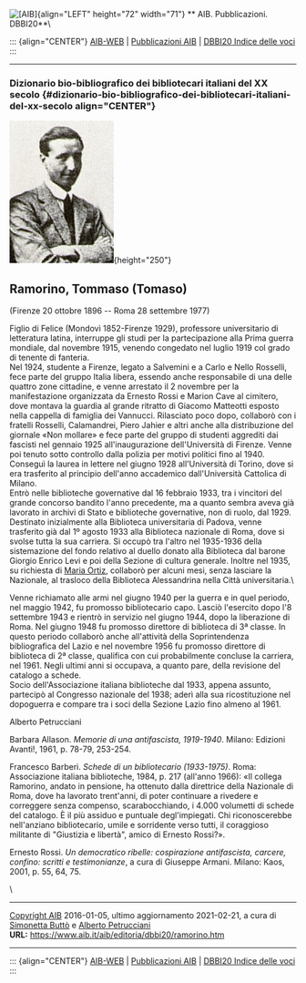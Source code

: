 ![\[AIB\]](/aib/wi/aibv72.gif){align="LEFT" height="72" width="71"}
** AIB. Pubblicazioni. DBBI20**\

::: {align="CENTER"}
[AIB-WEB](/) \| [Pubblicazioni AIB](/pubblicazioni/) \| [DBBI20 Indice
delle voci](dbbi20.htm)
:::

------------------------------------------------------------------------

### Dizionario bio-bibliografico dei bibliotecari italiani del XX secolo {#dizionario-bio-bibliografico-dei-bibliotecari-italiani-del-xx-secolo align="CENTER"}

![\[Ritratto\]](ramorino.jpg){height="250"}

## Ramorino, Tommaso (Tomaso)

(Firenze 20 ottobre 1896 -- Roma 28 settembre 1977)

Figlio di Felice (Mondovì 1852-Firenze 1929), professore universitario
di letteratura latina, interruppe gli studi per la partecipazione alla
Prima guerra mondiale, dal novembre 1915, venendo congedato nel luglio
1919 col grado di tenente di fanteria.\
Nel 1924, studente a Firenze, legato a Salvemini e a Carlo e Nello
Rosselli, fece parte del gruppo Italia libera, essendo anche
responsabile di una delle quattro zone cittadine, e venne arrestato il 2
novembre per la manifestazione organizzata da Ernesto Rossi e Marion
Cave al cimitero, dove montava la guardia al grande ritratto di Giacomo
Matteotti esposto nella cappella di famiglia dei Vannucci. Rilasciato
poco dopo, collaborò con i fratelli Rosselli, Calamandrei, Piero Jahier
e altri anche alla distribuzione del giornale «Non mollare» e fece parte
del gruppo di studenti aggrediti dai fascisti nel gennaio 1925
all\'inaugurazione dell\'Università di Firenze. Venne poi tenuto sotto
controllo dalla polizia per motivi politici fino al 1940.\
Conseguì la laurea in lettere nel giugno 1928 all\'Università di Torino,
dove si era trasferito al principio dell\'anno accademico
dall\'Università Cattolica di Milano.\
Entrò nelle biblioteche governative dal 16 febbraio 1933, tra i
vincitori del grande concorso bandito l\'anno precedente, ma a quanto
sembra aveva già lavorato in archivi di Stato e biblioteche governative,
non di ruolo, dal 1929.\
Destinato inizialmente alla Biblioteca universitaria di Padova, venne
trasferito già dal 1º agosto 1933 alla Biblioteca nazionale di Roma,
dove si svolse tutta la sua carriera. Si occupò tra l\'altro nel
1935-1936 della sistemazione del fondo relativo al duello donato alla
Biblioteca dal barone Giorgio Enrico Levi e poi della Sezione di cultura
generale. Inoltre nel 1935, su richiesta di [Maria Ortiz](ortiz.htm),
collaborò per alcuni mesi, senza lasciare la Nazionale, al trasloco
della Biblioteca Alessandrina nella Città universitaria.\

Venne richiamato alle armi nel giugno 1940 per la guerra e in quel
periodo, nel maggio 1942, fu promosso bibliotecario capo. Lasciò
l\'esercito dopo l\'8 settembre 1943 e rientrò in servizio nel giugno
1944, dopo la liberazione di Roma. Nel giugno 1948 fu promosso direttore
di biblioteca di 3ª classe. In questo periodo collaborò anche
all\'attività della Soprintendenza bibliografica del Lazio e nel
novembre 1956 fu promosso direttore di biblioteca di 2ª classe,
qualifica con cui probabilmente concluse la carriera, nel 1961. Negli
ultimi anni si occupava, a quanto pare, della revisione del catalogo a
schede.\
Socio dell\'Associazione italiana biblioteche dal 1933, appena assunto,
partecipò al Congresso nazionale del 1938; aderì alla sua ricostituzione
nel dopoguerra e compare tra i soci della Sezione Lazio fino almeno al
1961.

Alberto Petrucciani

Barbara Allason. *Memorie di una antifascista, 1919-1940*. Milano:
Edizioni Avanti!, 1961, p. 78-79, 253-254.

Francesco Barberi. *Schede di un bibliotecario (1933-1975)*. Roma:
Associazione italiana biblioteche, 1984, p. 217 (all\'anno 1966): «Il
collega Ramorino, andato in pensione, ha ottenuto dalla direttrice della
Nazionale di Roma, dove ha lavorato trent\'anni, di poter continuare a
rivedere e correggere senza compenso, scarabocchiando, i 4.000 volumetti
di schede del catalogo. È il più assiduo e puntuale degl\'impiegati. Chi
riconoscerebbe nell\'anziano bibliotecario, umile e sorridente verso
tutti, il coraggioso militante di \"Giustizia e libertà\", amico di
Ernesto Rossi?».

Ernesto Rossi. *Un democratico ribelle: cospirazione antifascista,
carcere, confino: scritti e testimonianze*, a cura di Giuseppe Armani.
Milano: Kaos, 2001, p. 55, 64, 75.

\

------------------------------------------------------------------------

[Copyright AIB](/su-questo-sito/dichiarazione-di-copyright-aib-web/)
2016-01-05, ultimo aggiornamento 2021-02-21, a cura di [Simonetta
Buttò](/aib/redazione3.htm) e [Alberto
Petrucciani](/su-questo-sito/redazione-aib-web/)\
**URL:** https://www.aib.it/aib/editoria/dbbi20/ramorino.htm

------------------------------------------------------------------------

::: {align="CENTER"}
[AIB-WEB](/) \| [Pubblicazioni AIB](/pubblicazioni/) \| [DBBI20 Indice
delle voci](dbbi20.htm)
:::
